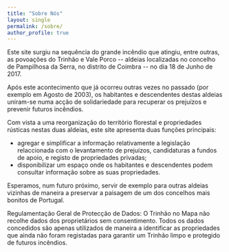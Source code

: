 ```yaml
---
title: "Sobre Nós"
layout: single
permalink: /sobre/
author_profile: true
---
```


Este site surgiu na sequência do grande incêndio que atingiu, entre outras, as povoações do Trinhão e Vale Porco -- aldeias localizadas no concelho de Pampilhosa da Serra, no distrito de Coimbra -- no dia 18 de Junho de 2017.

Após este acontecimento que já ocorreu outras vezes no passado (por exemplo em Agosto de 2003), os habitantes e descendentes destas aldeias uniram-se numa acção de solidariedade para recuperar os prejuízos e prevenir futuros incêndios.

Com vista a uma reorganização do território florestal e propriedades rústicas nestas duas aldeias, este site apresenta duas funções principais:

- agregar e simplificar a informação relativamente a legislação relaccionada com o levantamento de prejuízos, candidaturas a fundos de apoio, e registo de propriedades privadas;
- disponibilizar um espaço onde os habitantes e descendentes podem consultar informação sobre as suas propriedades.

Esperamos, num futuro próximo, servir de exemplo para outras aldeias vizinhas de maneira a preservar a paisagem de um dos concelhos mais bonitos de Portugal.


Regulamentação Geral de Protecção de Dados: O Trinhão no Mapa não recolhe dados dos proprietários sem consentimento. Todos os dados concedidos são apenas utilizados de maneira a identificar as propriedades que ainda não foram registadas para garantir um Trinhão limpo e protegido de futuros incêndios.
